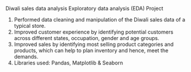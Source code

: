 Diwali sales data analysis
Exploratory data analysis (EDA) Project
1) Performed data cleaning and manipulation of the Diwali sales data of a typical store.
2) Improved customer experience by identifying potential customers across different states, occupation, gender and age groups.
3) Improved sales by identifying most selling product categories and products, which can help to plan inventory and hence, meet 
the demands.
4) Libraries used: Pandas, Matplotlib & Seaborn
